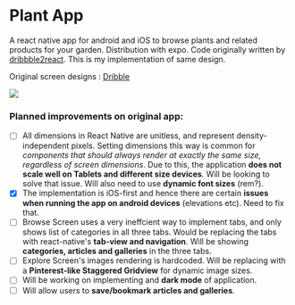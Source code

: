 # Plant App
A react native app for android and iOS to browse plants and related products for your garden. Distribution with expo. 
Code originally written by [dribbble2react](https://github.com/react-ui-kit/dribbble2react). This is my implementation of same design.

Original screen designs : [Dribble](https://dribbble.com/shots/4569970-Plant-Freebie-2-Dribbble-Invites)

![](https://github.com/shubhamgupta2901/plant-app-react-native/blob/master/screenshot.png)

### Planned improvements on original app:
  - [ ] All dimensions in React Native are unitless, and represent density-independent pixels. Setting dimensions this way is common for *components that should always render at exactly the same size, regardless of screen dimensions*. Due to this, the application **does not scale well on Tablets and different size devices**. Will be looking to solve that issue.  Will also need to use **dynamic font sizes** (rem?).
  - [X] The implementation is iOS-first and hence there are certain **issues when running the app on android devices** (elevations etc). Need to fix that.
  - [ ] Browse Screen uses a very ineffcient way to implement tabs, and only shows list of categories in all three tabs. Would be replacing the tabs with react-native's **tab-view and navigation**. Will be showing **categories, articles and galleries** in the three tabs.
  - [ ] Explore Screen's images rendering is hardcoded. Will be replacing with a **Pinterest-like Staggered Gridview** for dynamic image sizes.
  - [ ] Will be working on implementing and **dark mode** of application.
  - [ ] Will allow users to **save/bookmark articles and galleries**.

